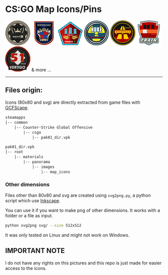 # CS:GO Map Icons/Pins

![dust2](80x80/collection_icon_de_dust2.png) ![inferno](80x80/collection_icon_de_inferno.png) ![mirage](80x80/collection_icon_de_mirage.png) ![nuke](80x80/collection_icon_de_nuke.png) ![overpass](80x80/collection_icon_de_overpass.png) ![train](80x80/collection_icon_de_train.png) ![vertigo](80x80/collection_icon_de_vertigo.png) & more ...

---

## Files origin:

Icons (80x80 and svg) are directly extracted from game files with [GCFScape](https://developer.valvesoftware.com/wiki/GCFScape). 

```
steamapps
|-- common
    |-- Counter-Strike Global Offensive
        |-- csgo
            |-- pak01_dir.vpk
```

```
pak01_dir.vpk
|-- root
    |-- materials
        |-- panorama
            |-- images
                |-- map_icons
```

### Other dimensions

Files other than 80x80 and svg are created using `svg2png.py`, a python script which use [Inkscape](https://inkscape.org/).

You can use it if you want to make png of other dimensions. It works with a folder or a file as input.
```bash
python svg2png svg/ --size 512x512
```

It was only tested on Linux and might not work on Windows.


## IMPORTANT NOTE
I do not have any rights on this pictures and this repo is just made for easier access to the icons.
